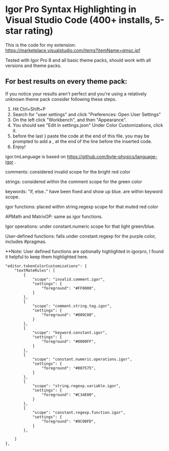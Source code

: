 # Igor Pro Syntax Highlighting in Visual Studio Code (400+ installs, 5-star rating)

This is the code for my extension: https://marketplace.visualstudio.com/items?itemName=qmsc.ipf 

Tested with Igor Pro 8 and all basic theme packs, should work with all versions and theme packs.

## For best results on every theme pack:
If you notice your results aren't perfect and you're using a relatively unknown theme pack consider following these steps.

1. Hit Ctrl+Shift+P
2. Search for "user settings" and click "Preferences: Open User Settings"
3. On the left click "Workbench", and then "Appearance".
4. You should see "Edit in settings.json" Under Color Customizations, click it.
5. before the last } paste the code at the end of this file. you may be prompted to add a , at the end of the line before the inserted code.
6. Enjoy!


igor.tmLanguage is based on https://github.com/byte-physics/language-igor .

comments:  considered invalid scope for the bright red color

strings: considered within the comment scope for the green color

keywords: "if, else.." have been fixed and show up blue. are within keyword scope.

igor functions: placed within string.regexp scope for that muted red color

APMath and MatrixOP: same as igor functions.

Igor operations: under constant.numeric scope for that light green/blue.

User-defined functions: falls under constant.regexp for the purple color, includes #pragmas. 

**Note: User defined functions are optionally highlighted in igorpro, I found it helpful to keep them highlighted here.





    "editor.tokenColorCustomizations": {
        "textMateRules": [
            {
                "scope": "invalid.comment.igor",
                "settings": {
                    "foreground": "#FF0000",
                }
            },
            {
                "scope": "comment.string.tag.igor",
                "settings": {
                    "foreground": "#009C00",
                }
            },
            {
                "scope": "keyword.constant.igor",
                "settings": {
                    "foreground": "#0000FF",
                }
            },
            {
                "scope": "constant.numeric.operations.igor",
                "settings": {
                    "foreground": "#007575",
                }
            },
            {
                "scope": "string.regexp.variable.igor",
                "settings": {
                    "foreground": "#C34E00",
                }
            },
            {
                "scope": "constant.regexp.function.igor",
                "settings": {
                    "foreground": "#9C00FD",
                }
            },
            
        ]
    },
